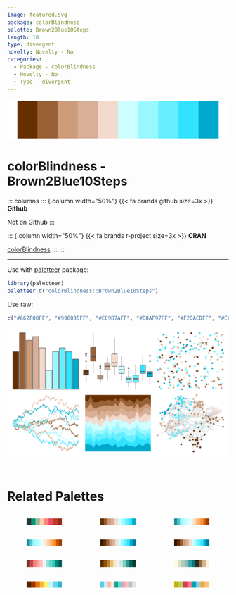 ```yaml
---
image: featured.svg
package: colorBlindness
palette: Brown2Blue10Steps
length: 10
type: divergent
novelty: Novelty - No
categories:
  - Package - colorBlindness
  - Novelty - No
  - Type - divergent
---
```


![](featured.svg)

# colorBlindness - Brown2Blue10Steps 

::: columns
::: {.column width="50%"}
{{< fa brands github size=3x >}}
**Github**

Not on Github
:::

::: {.column width="50%"}
{{< fa brands r-project size=3x >}}
**CRAN**

[colorBlindness](https://CRAN.R-project.org/package=colorBlindness)
:::
:::

<hr> 

Use with [paletteer](https://emilhvitfeldt.github.io/paletteer/) package:

```r
library(paletteer)
paletteer_d("colorBlindness::Brown2Blue10Steps")
```

Use raw:

```r
c("#662F00FF", "#996035FF", "#CC9B7AFF", "#D8AF97FF", "#F2DACDFF", "#CCFDFFFF", "#99F8FFFF", "#65EFFFFF", "#32E3FFFF", "#00A9CCFF")
``` 

![](examples.png) 

<br>

# Related Palettes

<div class="list" style="display: grid; grid-template-columns: auto auto auto;"> <figure class="figure">
<a href="../../awtools/a_palette/"> <img src="../../awtools/a_palette/featured.svg" style="width: 100%;" class="figure-img"></a>
</figure> <figure class="figure">
<a href="../../dichromat/BrowntoBlue_10/"> <img src="../../dichromat/BrowntoBlue_10/featured.svg" style="width: 100%;" class="figure-img"></a>
</figure> <figure class="figure">
<a href="../../dichromat/BluetoDarkOrange_12/"> <img src="../../dichromat/BluetoDarkOrange_12/featured.svg" style="width: 100%;" class="figure-img"></a>
</figure> <figure class="figure">
<a href="../../colorBlindness/Blue2DarkOrange12Steps/"> <img src="../../colorBlindness/Blue2DarkOrange12Steps/featured.svg" style="width: 100%;" class="figure-img"></a>
</figure> <figure class="figure">
<a href="../../dichromat/BrowntoBlue_12/"> <img src="../../dichromat/BrowntoBlue_12/featured.svg" style="width: 100%;" class="figure-img"></a>
</figure> <figure class="figure">
<a href="../../colorBlindness/Brown2Blue12Steps/"> <img src="../../colorBlindness/Brown2Blue12Steps/featured.svg" style="width: 100%;" class="figure-img"></a>
</figure> <figure class="figure">
<a href="../../Redmonder/dPBIRdGn/"> <img src="../../Redmonder/dPBIRdGn/featured.svg" style="width: 100%;" class="figure-img"></a>
</figure> <figure class="figure">
<a href="../../RColorBrewer/BrBG/"> <img src="../../RColorBrewer/BrBG/featured.svg" style="width: 100%;" class="figure-img"></a>
</figure> <figure class="figure">
<a href="../../werpals/mountcook/"> <img src="../../werpals/mountcook/featured.svg" style="width: 100%;" class="figure-img"></a>
</figure> <figure class="figure">
<a href="../../MetBrewer/Homer1/"> <img src="../../MetBrewer/Homer1/featured.svg" style="width: 100%;" class="figure-img"></a>
</figure> <figure class="figure">
<a href="../../unikn/pal_unikn_light/"> <img src="../../unikn/pal_unikn_light/featured.svg" style="width: 100%;" class="figure-img"></a>
</figure> <figure class="figure">
<a href="../../ggthemes/Summer/"> <img src="../../ggthemes/Summer/featured.svg" style="width: 100%;" class="figure-img"></a>
</figure> 
</div>
